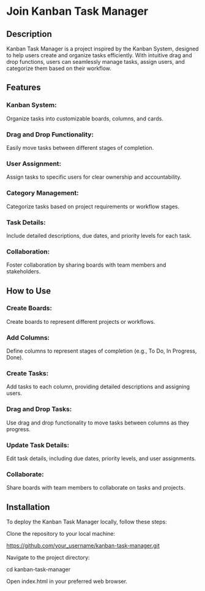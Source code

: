 # Join Kanban Task Manager

## Description
Kanban Task Manager is a project inspired by the Kanban System, designed to help users create and organize tasks efficiently. With intuitive drag and drop functions, users can seamlessly manage tasks, assign users, and categorize them based on their workflow.

## Features
### Kanban System: 
Organize tasks into customizable boards, columns, and cards.
### Drag and Drop Functionality: 
Easily move tasks between different stages of completion.
### User Assignment: 
Assign tasks to specific users for clear ownership and accountability.
### Category Management: 
Categorize tasks based on project requirements or workflow stages.
### Task Details: 
Include detailed descriptions, due dates, and priority levels for each task.
### Collaboration: 
Foster collaboration by sharing boards with team members and stakeholders.

## How to Use
### Create Boards:
Create boards to represent different projects or workflows.
### Add Columns:
Define columns to represent stages of completion (e.g., To Do, In Progress, Done).
### Create Tasks:
Add tasks to each column, providing detailed descriptions and assigning users.
### Drag and Drop Tasks:
Use drag and drop functionality to move tasks between columns as they progress.
### Update Task Details:
Edit task details, including due dates, priority levels, and user assignments.
### Collaborate:
Share boards with team members to collaborate on tasks and projects.

## Installation
To deploy the Kanban Task Manager locally, follow these steps:

Clone the repository to your local machine:

https://github.com/your_username/kanban-task-manager.git

Navigate to the project directory:

cd kanban-task-manager

Open index.html in your preferred web browser.


